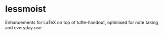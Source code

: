 # lessmoist
Enhancements for LaTeX on top of tufte-handout, optimised for note taking and everyday use.
